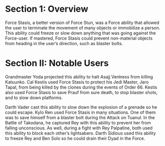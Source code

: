 # Section 1: Overview

Force Stasis, a better version of Force Stun, was a Force ability that allowed the user to terminate the movement of many objects or immobilize a person.
This ability could freeze or slow down anything that was going against the Force-user.
If mastered, Force Stasis could prevent non-material objects from heading in the user’s direction, such as blaster bolts.

# Section II: Notable Users

Grandmaster Yoda projected this ability to halt Asajj Ventress from killing Katuunko.
Cal Kestis used Force Stasis to protect his Jedi Master, Jaro Tapal, from being killed by the clones during the events of Order 66.
Kestis also used Force Stasis to save Prauf from sure death, to stop blaster shots, and to slow down platforms.

Darth Vader cast this ability to slow down the explosion of a grenade so he could escape.
Kylo Ren used Force Stasis in many situations.
One of them was to save himself from a blaster bolt during the Attack on Tuanul.
In the Battle of Takodana, he captured Rey with this ability to prevent her from falling unconscious.
As well, during a fight with Rey Palpatine, both used this ability to block each other’s lightsabers.
Darth Sidious used this ability to freeze Rey and Ben Solo so he could drain their Dyad in the Force.
